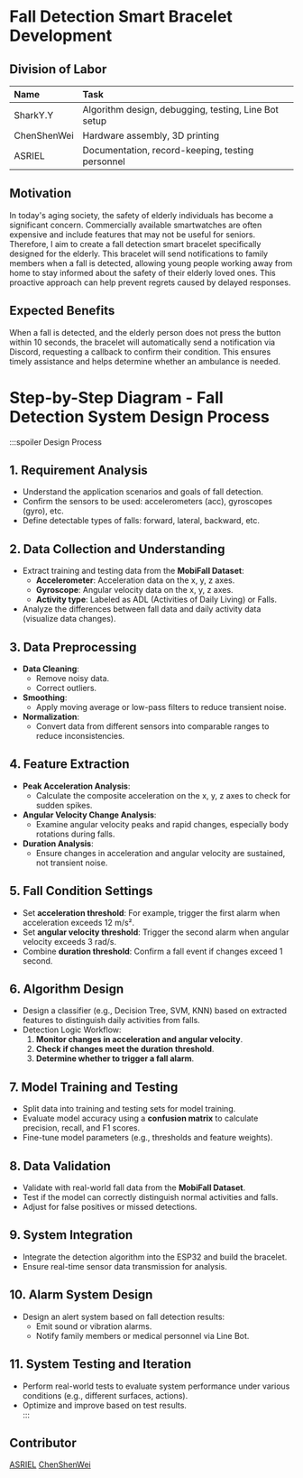 # Fall Detection Smart Bracelet Development  
## Division of Labor  
| Name      | Task                                      |  
|:--------- |:----------------------------------------- |  
| SharkY.Y | Algorithm design, debugging, testing, Line Bot setup |  
| ChenShenWei | Hardware assembly, 3D printing        |  
| ASRIEL | Documentation, record-keeping, testing personnel |  

## Motivation  
In today's aging society, the safety of elderly individuals has become a significant concern. Commercially available smartwatches are often expensive and include features that may not be useful for seniors. Therefore, I aim to create a fall detection smart bracelet specifically designed for the elderly. This bracelet will send notifications to family members when a fall is detected, allowing young people working away from home to stay informed about the safety of their elderly loved ones. This proactive approach can help prevent regrets caused by delayed responses.  

## Expected Benefits  
When a fall is detected, and the elderly person does not press the button within 10 seconds, the bracelet will automatically send a notification via Discord, requesting a callback to confirm their condition. This ensures timely assistance and helps determine whether an ambulance is needed.  

# Step-by-Step Diagram - Fall Detection System Design Process  
:::spoiler Design Process  
## **1. Requirement Analysis**  
   - Understand the application scenarios and goals of fall detection.  
   - Confirm the sensors to be used: accelerometers (acc), gyroscopes (gyro), etc.  
   - Define detectable types of falls: forward, lateral, backward, etc.  

## **2. Data Collection and Understanding**  
   - Extract training and testing data from the **MobiFall Dataset**:  
     - **Accelerometer**: Acceleration data on the x, y, z axes.  
     - **Gyroscope**: Angular velocity data on the x, y, z axes.  
     - **Activity type**: Labeled as ADL (Activities of Daily Living) or Falls.  
   - Analyze the differences between fall data and daily activity data (visualize data changes).  

## **3. Data Preprocessing**  
   - **Data Cleaning**:  
     - Remove noisy data.  
     - Correct outliers.  
   - **Smoothing**:  
     - Apply moving average or low-pass filters to reduce transient noise.  
   - **Normalization**:  
     - Convert data from different sensors into comparable ranges to reduce inconsistencies.  

## **4. Feature Extraction**  
   - **Peak Acceleration Analysis**:  
     - Calculate the composite acceleration on the x, y, z axes to check for sudden spikes.  
   - **Angular Velocity Change Analysis**:  
     - Examine angular velocity peaks and rapid changes, especially body rotations during falls.  
   - **Duration Analysis**:  
     - Ensure changes in acceleration and angular velocity are sustained, not transient noise.  

## **5. Fall Condition Settings**  
   - Set **acceleration threshold**: For example, trigger the first alarm when acceleration exceeds 12 m/s².  
   - Set **angular velocity threshold**: Trigger the second alarm when angular velocity exceeds 3 rad/s.  
   - Combine **duration threshold**: Confirm a fall event if changes exceed 1 second.  

## **6. Algorithm Design**  
   - Design a classifier (e.g., Decision Tree, SVM, KNN) based on extracted features to distinguish daily activities from falls.  
   - Detection Logic Workflow:  
     1. **Monitor changes in acceleration and angular velocity**.  
     2. **Check if changes meet the duration threshold**.  
     3. **Determine whether to trigger a fall alarm**.  

## **7. Model Training and Testing**  
   - Split data into training and testing sets for model training.  
   - Evaluate model accuracy using a **confusion matrix** to calculate precision, recall, and F1 scores.  
   - Fine-tune model parameters (e.g., thresholds and feature weights).  

## **8. Data Validation**  
   - Validate with real-world fall data from the **MobiFall Dataset**.  
   - Test if the model can correctly distinguish normal activities and falls.  
   - Adjust for false positives or missed detections.  

## **9. System Integration**  
   - Integrate the detection algorithm into the ESP32 and build the bracelet.  
   - Ensure real-time sensor data transmission for analysis.  

## **10. Alarm System Design**  
   - Design an alert system based on fall detection results:  
     - Emit sound or vibration alarms.  
     - Notify family members or medical personnel via Line Bot.  

## **11. System Testing and Iteration**  
   - Perform real-world tests to evaluate system performance under various conditions (e.g., different surfaces, actions).  
   - Optimize and improve based on test results.  
:::  



## Contributor
[ASRIEL](https://github.com/Asriel20080305)
[ChenShenWei](https://github.com/csw321214)
